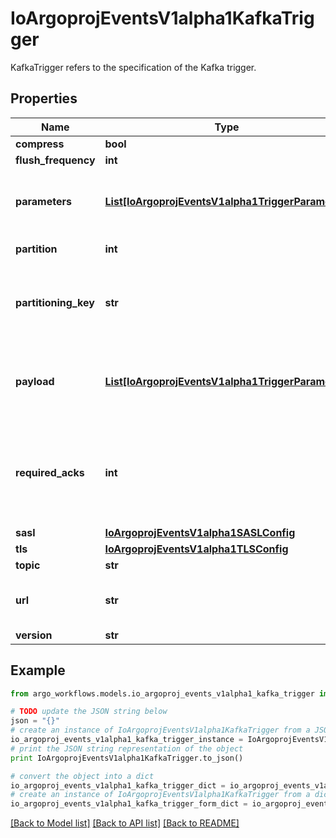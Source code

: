 # IoArgoprojEventsV1alpha1KafkaTrigger

KafkaTrigger refers to the specification of the Kafka trigger.

## Properties

Name | Type | Description | Notes
------------ | ------------- | ------------- | -------------
**compress** | **bool** |  | [optional] 
**flush_frequency** | **int** |  | [optional] 
**parameters** | [**List[IoArgoprojEventsV1alpha1TriggerParameter]**](IoArgoprojEventsV1alpha1TriggerParameter.md) | Parameters is the list of parameters that is applied to resolved Kafka trigger object. | [optional] 
**partition** | **int** | Partition to write data to. | [optional] 
**partitioning_key** | **str** | The partitioning key for the messages put on the Kafka topic. Defaults to broker url. +optional. | [optional] 
**payload** | [**List[IoArgoprojEventsV1alpha1TriggerParameter]**](IoArgoprojEventsV1alpha1TriggerParameter.md) | Payload is the list of key-value extracted from an event payload to construct the request payload. | [optional] 
**required_acks** | **int** | RequiredAcks used in producer to tell the broker how many replica acknowledgements Defaults to 1 (Only wait for the leader to ack). +optional. | [optional] 
**sasl** | [**IoArgoprojEventsV1alpha1SASLConfig**](IoArgoprojEventsV1alpha1SASLConfig.md) |  | [optional] 
**tls** | [**IoArgoprojEventsV1alpha1TLSConfig**](IoArgoprojEventsV1alpha1TLSConfig.md) |  | [optional] 
**topic** | **str** |  | [optional] 
**url** | **str** | URL of the Kafka broker, multiple URLs separated by comma. | [optional] 
**version** | **str** |  | [optional] 

## Example

```python
from argo_workflows.models.io_argoproj_events_v1alpha1_kafka_trigger import IoArgoprojEventsV1alpha1KafkaTrigger

# TODO update the JSON string below
json = "{}"
# create an instance of IoArgoprojEventsV1alpha1KafkaTrigger from a JSON string
io_argoproj_events_v1alpha1_kafka_trigger_instance = IoArgoprojEventsV1alpha1KafkaTrigger.from_json(json)
# print the JSON string representation of the object
print IoArgoprojEventsV1alpha1KafkaTrigger.to_json()

# convert the object into a dict
io_argoproj_events_v1alpha1_kafka_trigger_dict = io_argoproj_events_v1alpha1_kafka_trigger_instance.to_dict()
# create an instance of IoArgoprojEventsV1alpha1KafkaTrigger from a dict
io_argoproj_events_v1alpha1_kafka_trigger_form_dict = io_argoproj_events_v1alpha1_kafka_trigger.from_dict(io_argoproj_events_v1alpha1_kafka_trigger_dict)
```
[[Back to Model list]](../README.md#documentation-for-models) [[Back to API list]](../README.md#documentation-for-api-endpoints) [[Back to README]](../README.md)


